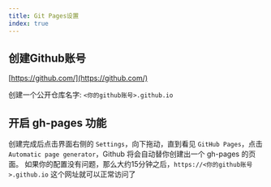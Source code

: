 ```yaml
---
title: Git Pages设置
index: true
---
```


## 创建Github账号

[https://github.com/](https://github.com/)

创建一个公开仓库名字: `<你的github账号>.github.io`

## 开启 gh-pages 功能

创建完成后点击界面右侧的 `Settings`，向下拖动，直到看见 `GitHub Pages`，点击 `Automatic page generator`，Github 将会自动替你创建出一个 gh-pages 的页面。
如果你的配置没有问题，那么大约15分钟之后，`https://<你的github账号>.github.io` 这个网址就可以正常访问了